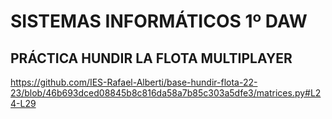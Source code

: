 # SISTEMAS INFORMÁTICOS 1º DAW
## PRÁCTICA HUNDIR LA FLOTA MULTIPLAYER
https://github.com/IES-Rafael-Alberti/base-hundir-flota-22-23/blob/46b693dced08845b8c816da58a7b85c303a5dfe3/matrices.py#L24-L29
